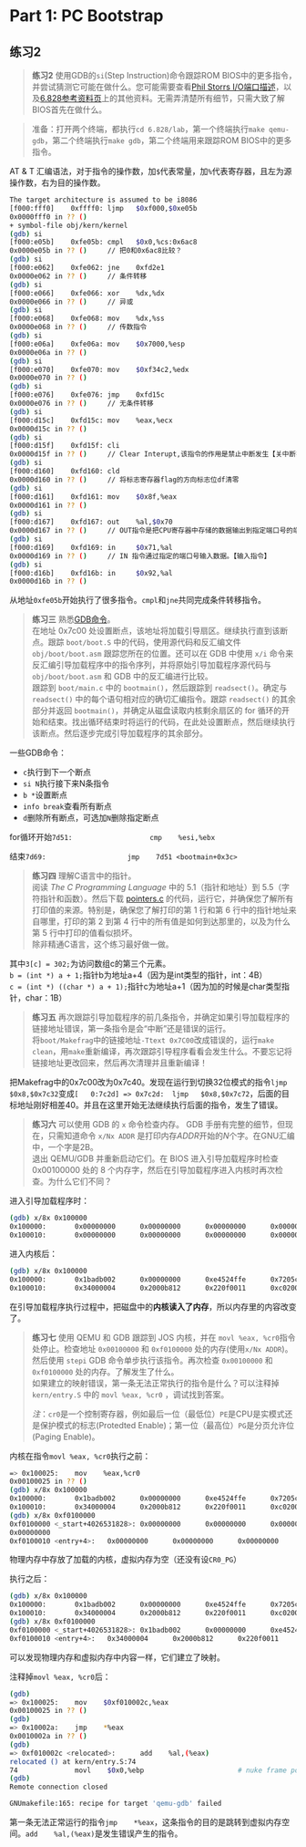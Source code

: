 # Part 1: PC Bootstrap

## 练习2
> **练习2** 使用GDB的`si`(Step Instruction)命令跟踪ROM BIOS中的更多指令，并尝试猜测它可能在做什么。您可能需要查看[Phil Storrs I/O端口描述](http://web.archive.org/web/20040404164813/members.iweb.net.au/~pstorr/pcbook/book2/book2.htm)，以及[6.828参考资料页](https://pdos.csail.mit.edu/6.828/2018/reference.html)上的其他资料。无需弄清楚所有细节，只需大致了解BIOS首先在做什么。

> 准备：打开两个终端，都执行`cd 6.828/lab`，第一个终端执行`make qemu-gdb`，第二个终端执行`make gdb`，第二个终端用来跟踪ROM BIOS中的更多指令。


AT & T 汇编语法，对于指令的操作数，加`$`代表常量，加`%`代表寄存器，且左为源操作数，右为目的操作数。
```bash
The target architecture is assumed to be i8086
[f000:fff0]    0xffff0: ljmp   $0xf000,$0xe05b
0x0000fff0 in ?? ()   
+ symbol-file obj/kern/kernel
(gdb) si
[f000:e05b]    0xfe05b: cmpl   $0x0,%cs:0x6ac8
0x0000e05b in ?? ()     // 把0和0x6ac8比较？
(gdb) si
[f000:e062]    0xfe062: jne    0xfd2e1
0x0000e062 in ?? ()     // 条件转移
(gdb) si
[f000:e066]    0xfe066: xor    %dx,%dx
0x0000e066 in ?? ()     // 异或
(gdb) si
[f000:e068]    0xfe068: mov    %dx,%ss
0x0000e068 in ?? ()     // 传数指令
(gdb) si
[f000:e06a]    0xfe06a: mov    $0x7000,%esp
0x0000e06a in ?? ()
(gdb) si
[f000:e070]    0xfe070: mov    $0xf34c2,%edx
0x0000e070 in ?? ()
(gdb) si
[f000:e076]    0xfe076: jmp    0xfd15c
0x0000e076 in ?? ()     // 无条件转移
(gdb) si
[f000:d15c]    0xfd15c: mov    %eax,%ecx
0x0000d15c in ?? ()
(gdb) si
[f000:d15f]    0xfd15f: cli
0x0000d15f in ?? ()     // Clear Interupt,该指令的作用是禁止中断发生【关中断指令】
(gdb) si
[f000:d160]    0xfd160: cld
0x0000d160 in ?? ()     // 将标志寄存器flag的方向标志位df清零
(gdb) si
[f000:d161]    0xfd161: mov    $0x8f,%eax
0x0000d161 in ?? ()
(gdb) si
[f000:d167]    0xfd167: out    %al,$0x70
0x0000d167 in ?? ()     // OUT指令是把CPU寄存器中存储的数据输出到指定端口号的端口。【输出指令】
(gdb) si
[f000:d169]    0xfd169: in     $0x71,%al
0x0000d169 in ?? ()     // IN 指令通过指定的端口号输入数据。【输入指令】
(gdb) si
[f000:d16b]    0xfd16b: in     $0x92,%al
0x0000d16b in ?? ()
```
从地址`0xfe05b`开始执行了很多指令。`cmpl`和`jne`共同完成条件转移指令。

> **练习三** 熟悉[GDB命令](https://pdos.csail.mit.edu/6.828/2018/labguide.html)。    
> 在地址 0x7c00 处设置断点，该地址将加载引导扇区。继续执行直到该断点。跟踪 `boot/boot.S` 中的代码，使用源代码和反汇编文件 `obj/boot/boot.asm` 跟踪您所在的位置。还可以在 GDB 中使用 `x/i` 命令来反汇编引导加载程序中的指令序列，并将原始引导加载程序源代码与 `obj/boot/boot.asm` 和 GDB 中的反汇编进行比较。    
> 跟踪到 `boot/main.c` 中的 `bootmain()`，然后跟踪到 `readsect()`。确定与 `readsect()` 中的每个语句相对应的确切汇编指令。跟踪 `readsect()` 的其余部分并返回 `bootmain()`，并确定从磁盘读取内核剩余扇区的 for 循环的开始和结束。找出循环结束时将运行的代码，在此处设置断点，然后继续执行该断点。然后逐步完成引导加载程序的其余部分。

一些GDB命令：
* `c`执行到下一个断点
* `si N`执行接下来N条指令
* `b *`设置断点
* `info break`查看所有断点
* `d`删除所有断点，可选加`N`删除指定断点

for循环开始`7d51:	               	cmp    %esi,%ebx`   

结束`7d69:	               	jmp    7d51 <bootmain+0x3c>`


> **练习四** 理解C语言中的指针。   
> 阅读 *The C Programming Language* 中的 5.1（指针和地址）到 5.5（字符指针和函数）。然后下载 [pointers.c](https://pdos.csail.mit.edu/6.828/2018/labs/lab1/pointers.c) 的代码，运行它，并确保您了解所有打印值的来源。特别是，确保您了解打印的第 1 行和第 6 行中的指针地址来自哪里，打印的第 2 到第 4 行中的所有值是如何到达那里的，以及为什么第 5 行中打印的值看似损坏。    
> 除非精通C语言，这个练习最好做一做。

其中`3[c] = 302;`为访问数组c的第三个元素。    
`b = (int *) a + 1;`指针b为地址a+4（因为是int类型的指针，int：4B）    
`c = (int *) ((char *) a + 1);`指针c为地址a+1（因为加的时候是char类型指针，char：1B）


> **练习五** 再次跟踪引导加载程序的前几条指令，并确定如果引导加载程序的链接地址错误，第一条指令是会“中断”还是错误的运行。   
> 将`boot/Makefrag`中的链接地址`-Ttext 0x7C00`改成错误的，运行`make clean`，用`make`重新编译，再次跟踪引导程序看看会发生什么。不要忘记将链接地址更改回来，然后再次清理并且重新编译！

把Makefrag中的0x7c00改为0x7c40。发现在运行到切换32位模式的指令`ljmp $0x8,$0x7c32`变成`[   0:7c2d] => 0x7c2d:  ljmp   $0x8,$0x7c72`，后面的目标地址刚好相差40。并且在这里开始无法继续执行后面的指令，发生了错误。

> **练习六** 可以使用 GDB 的 `x` 命令检查内存。 GDB 手册有完整的细节，但现在，只需知道命令 `x/Nx ADDR` 是打印内存*ADDR*开始的*N*个字。在GNU汇编中，一个字是2B。   
> 退出 QEMU/GDB 并重新启动它们。在 BIOS 进入引导加载程序时检查 0x00100000 处的 8 个内存字，然后在引导加载程序进入内核时再次检查。为什么它们不同？

进入引导加载程序时：
```bash
(gdb) x/8x 0x100000
0x100000:       0x00000000      0x00000000      0x00000000      0x00000000
0x100010:       0x00000000      0x00000000      0x00000000      0x00000000
```
进入内核后：
```bash
(gdb) x/8x 0x100000
0x100000:       0x1badb002      0x00000000      0xe4524ffe      0x7205c766
0x100010:       0x34000004      0x2000b812      0x220f0011      0xc0200fd8
```
在引导加载程序执行过程中，把磁盘中的**内核读入了内存**，所以内存里的内容改变了。


> **练习七** 使用 QEMU 和 GDB 跟踪到 JOS 内核，并在 `movl %eax, %cr0`指令处停止。检查地址 `0x00100000` 和 `0xf0100000` 处的内存(使用`x/Nx ADDR`)。然后使用 `stepi` GDB 命令单步执行该指令。再次检查 `0x00100000` 和 `0xf0100000` 处的内存。了解发生了什么。    
> 如果建立的映射错误，第一条无法正常执行的指令是什么？可以注释掉 `kern/entry.S` 中的 `movl %eax, %cr0` ，调试找到答案。    
> 
> *注*：`cr0`是一个控制寄存器，例如最后一位（最低位）`PE`是CPU是实模式还是保护模式的标志(Protedted Enable)；第一位（最高位）`PG`是分页允许位(Paging Enable)。

内核在指令`movl %eax, %cr0`执行之前：
```bash
=> 0x100025:    mov    %eax,%cr0
0x00100025 in ?? ()
(gdb) x/8x 0x100000
0x100000:       0x1badb002      0x00000000      0xe4524ffe      0x7205c766
0x100010:       0x34000004      0x2000b812      0x220f0011      0xc0200fd8
(gdb) x/8x 0xf0100000
0xf0100000 <_start+4026531828>: 0x00000000      0x00000000      0x00000000
0x00000000
0xf0100010 <entry+4>:   0x00000000      0x00000000      0x00000000      0x00000000   
```
物理内存中存放了加载的内核，虚拟内存为空（还没有设`CR0_PG`）

执行之后：
```bash
(gdb) x/8x 0x100000
0x100000:       0x1badb002      0x00000000      0xe4524ffe      0x7205c766
0x100010:       0x34000004      0x2000b812      0x220f0011      0xc0200fd8
(gdb) x/8x 0xf0100000
0xf0100000 <_start+4026531828>: 0x1badb002      0x00000000      0xe4524ffe      0x7205c766
0xf0100010 <entry+4>:   0x34000004      0x2000b812      0x220f0011      0xc0200fd8   
```
可以发现物理内存和虚拟内存中内容一样，它们建立了映射。

注释掉`movl %eax, %cr0`后：
```bash
(gdb)
=> 0x100025:    mov    $0xf010002c,%eax
0x00100025 in ?? ()
(gdb)
=> 0x10002a:    jmp    *%eax
0x0010002a in ?? ()
(gdb)
=> 0xf010002c <relocated>:      add    %al,(%eax)
relocated () at kern/entry.S:74
74              movl    $0x0,%ebp                       # nuke frame pointer
(gdb)
Remote connection closed
```
```bash
GNUmakefile:165: recipe for target 'qemu-gdb' failed
```
第一条无法正常运行的指令`jmp    *%eax`，这条指令的目的是跳转到虚拟内存空间。`add    %al,(%eax)`是发生错误产生的指令。